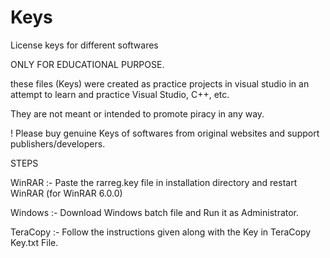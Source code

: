 # Keys
License keys for different softwares



ONLY FOR EDUCATIONAL PURPOSE.

these files (Keys) were created as practice projects in visual studio in an attempt to learn and practice Visual Studio, C++, etc.

They are not meant or intended to promote piracy in any way.


! Please buy genuine Keys of softwares from original websites and support publishers/developers.

STEPS

  WinRAR :-
  Paste the rarreg.key file in installation directory and restart WinRAR (for WinRAR 6.0.0)
  
  Windows :-
  Download Windows batch file and Run it as Administrator.
  
  TeraCopy :-
  Follow the instructions given along with the Key in TeraCopy Key.txt File.
